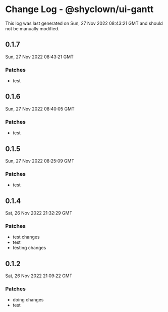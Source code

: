# Change Log - @shyclown/ui-gantt

This log was last generated on Sun, 27 Nov 2022 08:43:21 GMT and should not be manually modified.

## 0.1.7
Sun, 27 Nov 2022 08:43:21 GMT

### Patches

- test

## 0.1.6
Sun, 27 Nov 2022 08:40:05 GMT

### Patches

- test

## 0.1.5
Sun, 27 Nov 2022 08:25:09 GMT

### Patches

- test

## 0.1.4
Sat, 26 Nov 2022 21:32:29 GMT

### Patches

- test changes
- test
- testing changes

## 0.1.2
Sat, 26 Nov 2022 21:09:22 GMT

### Patches

- doing changes
- test


